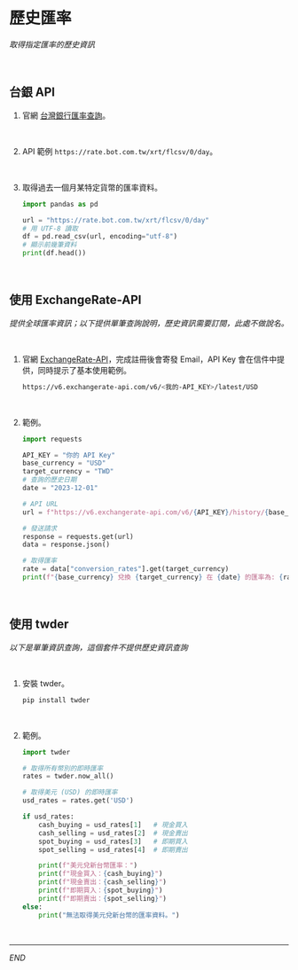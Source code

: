 # 歷史匯率

_取得指定匯率的歷史資訊_

<br>

## 台銀 API

1. 官網 [台灣銀行匯率查詢](https://rate.bot.com.tw/)。

<br>

2. API 範例 `https://rate.bot.com.tw/xrt/flcsv/0/day`。

<br>

3. 取得過去一個月某特定貨幣的匯率資料。

    ```python
    import pandas as pd

    url = "https://rate.bot.com.tw/xrt/flcsv/0/day"
    # 用 UTF-8 讀取
    df = pd.read_csv(url, encoding="utf-8")
    # 顯示前幾筆資料
    print(df.head())
    ```

<br>

## 使用 ExchangeRate-API

_提供全球匯率資訊；以下提供單筆查詢說明，歷史資訊需要訂閱，此處不做說名。_

<br>

1. 官網 [ExchangeRate-API](https://www.exchangerate-api.com/)，完成註冊後會寄發 Email，API Key 會在信件中提供，同時提示了基本使用範例。

    ```bash
    https://v6.exchangerate-api.com/v6/<我的-API_KEY>/latest/USD
    ```

<br>

2. 範例。

    ```python
    import requests

    API_KEY = "你的 API Key"
    base_currency = "USD"
    target_currency = "TWD"
    # 查詢的歷史日期
    date = "2023-12-01"

    # API URL
    url = f"https://v6.exchangerate-api.com/v6/{API_KEY}/history/{base_currency}/{date}"

    # 發送請求
    response = requests.get(url)
    data = response.json()

    # 取得匯率
    rate = data["conversion_rates"].get(target_currency)
    print(f"{base_currency} 兌換 {target_currency} 在 {date} 的匯率為: {rate}")
    ```

<br>

## 使用 twder

_以下是單筆資訊查詢，這個套件不提供歷史資訊查詢_

<br>

1. 安裝 twder。

    ```bash
    pip install twder
    ```

<br>

2. 範例。

    ```python
    import twder

    # 取得所有幣別的即時匯率
    rates = twder.now_all()

    # 取得美元 (USD) 的即時匯率
    usd_rates = rates.get('USD')

    if usd_rates:
        cash_buying = usd_rates[1]   # 現金買入
        cash_selling = usd_rates[2]  # 現金賣出
        spot_buying = usd_rates[3]   # 即期買入
        spot_selling = usd_rates[4]  # 即期賣出

        print(f"美元兌新台幣匯率：")
        print(f"現金買入：{cash_buying}")
        print(f"現金賣出：{cash_selling}")
        print(f"即期買入：{spot_buying}")
        print(f"即期賣出：{spot_selling}")
    else:
        print("無法取得美元兌新台幣的匯率資料。")
    ```

<br>

___

_END_